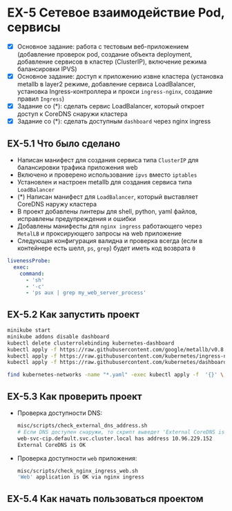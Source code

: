 # EX-5 Сетевое взаимодействие Pod, сервисы

* [x] Основное задание: работа с тестовым веб-приложением (добавление проверок pod, создание объекта deployment, добавление сервисов в кластер (ClusterIP), включение режима балансировки IPVS)
* [x] Основное задание: доступ к приложению извне кластера (установка metallb в layer2 режиме, добавление сервиса LoadBalancer, установка Ingress-контроллера и прокси `ingress-nginx`, создание правил `Ingress`)
* [x] Задание со (*): сделать сервис LoadBalancer, который откроет доступ к CoreDNS снаружи кластера
* [x] Задание со (*): сделать доступным `dashboard` через nginx ingress

## EX-5.1 Что было сделано

* Написан манифест для создания сервиса типа `ClusterIP` для балансировки трафика приложения web
* Включено и проверено использование `ipvs` вместо `iptables`
* Установлен и настроен metallb для создания сервиса типа `LoadBalancer`
* (*) Написан манифест для `LoadBalancer`, который выставляет CoreDNS наружу кластера
* В проект добавлены линтеры для shell, python, yaml файлов, исправлены предупреждения и ошибки
* Добавлены манифесты для `nginx ingress` работающего через `MetalLB` и проксирующего запросы на web приложение
* Следующая конфигурация валидна и проверка всегда (если в контейнере есть шелл, `ps`, `grep`) будет иметь код возврата `0`

```yaml
livenessProbe:
  exec:
    command:
      - 'sh'
      - '-c'
      - 'ps aux | grep my_web_server_process'
```

## EX-5.2 Как запустить проект

```bash
minikube start
minikube addons disable dashboard
kubectl delete clusterrolebinding kubernetes-dashboard
kubectl apply -f https://raw.githubusercontent.com/google/metallb/v0.8.3/manifests/metallb.yaml
kubectl apply -f https://raw.githubusercontent.com/kubernetes/ingress-nginx/master/deploy/static/mandatory.yaml
kubectl apply -f https://raw.githubusercontent.com/kubernetes/dashboard/v2.0.0-rc2/aio/deploy/recommended.yaml

find kubernetes-networks -name "*.yaml" -exec kubectl apply -f  '{}' \;

```

## EX-5.3 Как проверить проект

* Проверка доступности DNS:

  ```bash
  misc/scripts/check_external_dns_address.sh
  # Если DNS доступен снаружи, то скрипт выведет 'External CoreDNS is OK'
  web-svc-cip.default.svc.cluster.local has address 10.96.229.152
  External CoreDNS is OK
  ```

* Проверка доступности `web` приложения:

  ```bash
  misc/scripts/check_nginx_ingress_web.sh
  'Web' application is OK via nginx ingress
  ```

## EX-5.4 Как начать пользоваться проектом
